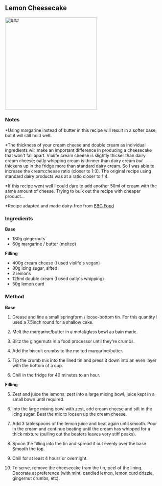 ## Lemon Cheesecake

<img src="###" alt="###" width="300"/>

### Notes
\*Using margarine instead of butter in this recipe will result in a softer base, but it will still hold well. 

\*The thickness of your cream cheese and double cream as individual ingredients will make an important difference in producing a cheesecake that won't fall apart. Violife cream cheese is slightly thicker than dairy cream cheese; oatly whipping cream is thinner than dairy cream _but_ thickens up in the fridge more than standard dairy cream. So I was able to increase the cream:cheese ratio (closer to 1:3). The original recipe using standard dairy products was at a ratio closer to 1:4.

\*If this recipe went well I could dare to add another 50ml of cream with the same amount of cheese. Trying to bulk out the recipe with cheaper product...

\*Recipe adapted and made dairy-free from [BBC Food](https://www.bbc.co.uk/food/recipes/lemon_cheesecake_42423) 


### Ingredients

**Base**

*   180g gingernuts
*   60g margarine / butter (melted) 

**Filling**

*   400g cream cheese (I used violife's vegan)
*   80g icing sugar, sifted
*   2 lemons
*   125ml double cream (I used oatly's whipping)
*   50g lemon curd

    
### Method
**Base**

1.  Grease and line a small springform / loose-bottom tin. For this quantity I used a 7.5inch round for a shallow cake.
    
2.  Melt the margarine/butter in a metal/glass bowl au bain marie. 
    
3.  Blitz the gingernuts in a food processor until they're crumbs.
    
4.  Add the biscuit crumbs to the melted margarine/butter.

5.  Tip the crumb mix into the lined tin and press it down into an even layer with the bottom of a cup. 

6.  Chill in the fridge for 40 minutes to an hour. 

**Filling**

5.  Zest and juice the lemons: zest into a large mixing bowl, juice kept in a small bown until required.
    
6.  Into the large mixing bowl with zest, add cream cheese and sift in the icing sugar. Beat the mix to loosen up the cream cheese. 
    
7.  Add 3 tablespoons of the lemon juice and beat again until smooth. Pour in the cream and continue beating until the cream has whipped for a thick mixture (pulling out the beaters leaves very stiff peaks).
    
8.  Spoon the filling into the tin and spread it out evenly over the base. Smooth the top.
    
9.  Chill for at least 4 hours or overnight.
    
10.  To serve, remove the cheesecake from the tin, peel of the lining. Decorate at preference (with mint, candied lemon, lemon curd drizzle, gingernut crumbs, etc). 
